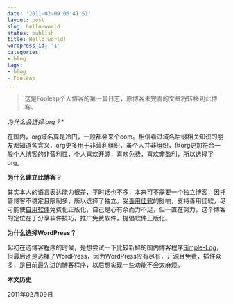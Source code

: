 ```yaml
---
date: '2011-02-09 06:41:51'
layout: post
slug: hello-world
status: publish
title: Hello world!
wordpress_id: '1'
categories:
- blog
tags:
- blog
- Fooleap
---
```


> 这是Fooleap个人博客的第一篇日志，原博客未完善的文章将转移到此博客。

**为什么会选择*.org？**

在国内，org域名算是冷门，一般都会来个com。相信看过域名后缀相关知识的朋友都知道各含义，org更多用于非营利组织，虽个人并非组织，但org更加符合一般个人博客的非营利性，个人喜欢开源，喜欢免费，喜欢非盈利，所以选择了org。

**为什么建立此博客？**

其实本人的语言表达能力很差，平时话也不多，本来可不需要一个独立博客，因托管博客不稳定且限制多，所以选择了独立。受[善用佳软](http://xbeta.info)的影响，支持善用佳软，尽可能使[自用软件](http://fooleap.org/default-software.html)免费化正版化，自己是心有余而力不足，但一直在努力，这个博客的定位在于分享软件技巧，推广免费软件，提倡软件正版化。

**为什么选择WordPress？**

起初在选博客程序的时候，是想尝试一下比较新鲜的国内博客程序[Simple-Log](http://www.simple-log.com/)，但最后还是选择了WordPress，因为WordPress应有尽有，开源且免费，插件众多，是目前最先进的博客程序，以后想实现一些功能不会太麻烦。

**本文历史**

2011年02月09日
